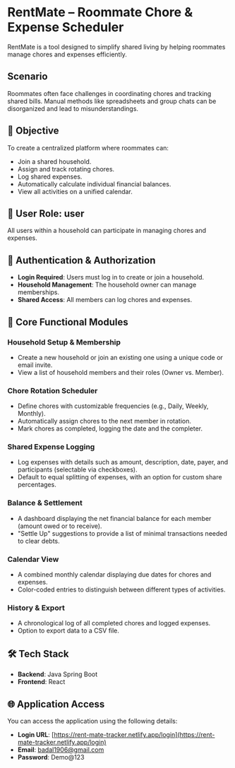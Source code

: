 # RentMate – Roommate Chore & Expense Scheduler

RentMate is a tool designed to simplify shared living by helping roommates manage chores and expenses efficiently.

## Scenario

Roommates often face challenges in coordinating chores and tracking shared bills. Manual methods like spreadsheets and group chats can be disorganized and lead to misunderstandings.

## 🎯 Objective

To create a centralized platform where roommates can:
*   Join a shared household.
*   Assign and track rotating chores.
*   Log shared expenses.
*   Automatically calculate individual financial balances.
*   View all activities on a unified calendar.

## 👥 User Role: user

All users within a household can participate in managing chores and expenses.

## 🔐 Authentication & Authorization

*   **Login Required**: Users must log in to create or join a household.
*   **Household Management**: The household owner can manage memberships.
*   **Shared Access**: All members can log chores and expenses.

## 🧱 Core Functional Modules

### Household Setup & Membership
*   Create a new household or join an existing one using a unique code or email invite.
*   View a list of household members and their roles (Owner vs. Member).

### Chore Rotation Scheduler
*   Define chores with customizable frequencies (e.g., Daily, Weekly, Monthly).
*   Automatically assign chores to the next member in rotation.
*   Mark chores as completed, logging the date and the completer.

### Shared Expense Logging
*   Log expenses with details such as amount, description, date, payer, and participants (selectable via checkboxes).
*   Default to equal splitting of expenses, with an option for custom share percentages.

### Balance & Settlement
*   A dashboard displaying the net financial balance for each member (amount owed or to receive).
*   "Settle Up" suggestions to provide a list of minimal transactions needed to clear debts.

### Calendar View
*   A combined monthly calendar displaying due dates for chores and expenses.
*   Color-coded entries to distinguish between different types of activities.

### History & Export
*   A chronological log of all completed chores and logged expenses.
*   Option to export data to a CSV file.

## 🛠️ Tech Stack

*   **Backend**: Java Spring Boot
*   **Frontend**: React

## 🌐 Application Access

You can access the application using the following details:

*   **Login URL**: [https://rent-mate-tracker.netlify.app/login](https://rent-mate-tracker.netlify.app/login)
*   **Email**: badal1906@gmail.com
*   **Password**: Demo@123
